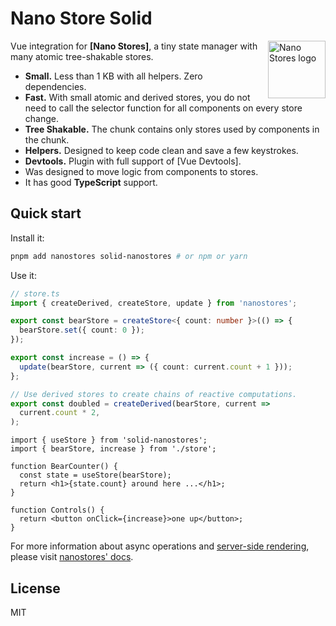 # Nano Store Solid

<img align="right" width="92" height="92" title="Nano Stores logo"
     src="https://nanostores.github.io/nanostores/logo.svg">

Vue integration for **[Nano Stores]**, a tiny state manager
with many atomic tree-shakable stores.

* **Small.** Less than 1 KB with all helpers. Zero dependencies.
* **Fast.** With small atomic and derived stores, you do not need to call
  the selector function for all components on every store change.
* **Tree Shakable.** The chunk contains only stores used by components
  in the chunk.
* **Helpers.** Designed to keep code clean and save a few keystrokes.
* **Devtools.** Plugin with full support of [Vue Devtools].
* Was designed to move logic from components to stores.
* It has good **TypeScript** support.

## Quick start

Install it:

```bash
pnpm add nanostores solid-nanostores # or npm or yarn
```

Use it:

```ts
// store.ts
import { createDerived, createStore, update } from 'nanostores';

export const bearStore = createStore<{ count: number }>(() => {
  bearStore.set({ count: 0 });
});

export const increase = () => {
  update(bearStore, current => ({ count: current.count + 1 }));
};

// Use derived stores to create chains of reactive computations.
export const doubled = createDerived(bearStore, current =>
  current.count * 2,
);
```

```tsx
import { useStore } from 'solid-nanostores';
import { bearStore, increase } from './store';

function BearCounter() {
  const state = useStore(bearStore);
  return <h1>{state.count} around here ...</h1>;
}

function Controls() {
  return <button onClick={increase}>one up</button>;
}
```

For more information about async operations and [server-side rendering](https://github.com/nanostores/nanostores#server-side-rendering), please visit [nanostores' docs](https://github.com/nanostores/nanostores).

## License

MIT
